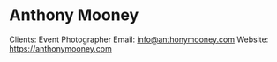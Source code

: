 # Anthony Mooney

Clients: Event Photographer
Email: info@anthonymooney.com
Website: https://anthonymooney.com